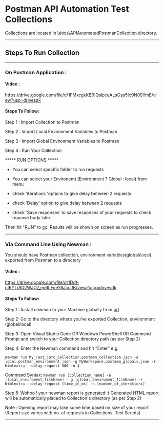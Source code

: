 # Postman API Automation Test Collections

Collections are located in \docs\APIAutomatedPostmanCollection directory.

--------------------------

## Steps To Run Collection

--------------------------

### On Postman Application : 

#### Video : 
https://drive.google.com/file/d/1FMxcgkKB9IQsIpceALsGsp5Ic9N0SYmE/view?usp=drivesdk

#### Steps To Follow:

Step 1 : Import Collection to Postman

Step 2 : Import Local Environment Variables to Postman

Step 3 : Import Global Environment Variables to Postman

Step 4 : Run Your Collection

***** RUN OPTIONS *****

- You can select specific folder to run requests 

- You can select your Environemt (Environment ? Global : local) from menu

- check 'iterations 'options to give delay between 2 requests

- check 'Delay' option to give delay between 2 requests

- check 'Save responses' to save responses of your requests to check reponse body later.

Then hit "RUN" to go. Results will be shown on screen as run progresses.

--------------------------

### Via Command Line Using Newman : 

You should have Postman collection, environment variables(global/local) exported from Postman to a directory

#### Video : 
https://drive.google.com/file/d/1Ddt-nI6YTrRD2WJO7_ep6LFdeY6JccJB/view?usp=drivesdk

#### Steps To Follow:

Step 1 : 
Install newman to your Machine globally from [url](https://www.npmjs.com/package/newman)

Step 2:
Go to the directory where you’ve exported Collection, environment (global/local)

Step 3:
Open Visual Studio Code OR  Windows PowerShell OR Command Prompt and switch to your Collection directory path (as per Step 2)

Step 4:
Enter the Newman command and hit "Enter" e.g.

```newman run My_Test_Cord_Collection.postman_collection.json -e local.postman_environment.json -g MyWorkspace.postman_globals.json -r htmlextra --delay-request 500 -n 1```

Command Syntax: 
```newman run [collection_name] -e [local_enviroment_fileName] - g [global_enviroment_fileName] -r htmlextra --delay-request [time_in_ms] -n [number_of_iterations]```

Step 5:
Wohoo ! your newman report is generated :)
Generated HTML report will be automatically placed to Collection's directory (as per Step 2)

Note : Opening report may take some time based on size of your report (Report size varies with no. of requests in Collections, Test Scripts)

--------------------------